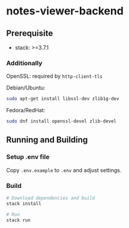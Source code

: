 # notes-viewer-backend

## Prerequisite

- stack: >=3.7.1

### Additionally

OpenSSL: required by `http-client-tls`

Debian/Ubuntu:

```sh
sudo apt-get install libssl-dev zlib1g-dev
```

Fedora/RedHat:

```sh
sudo dnf install openssl-devel zlib-devel
```

## Running and Building

### Setup .env file

Copy `.env.example` to `.env` and adjust settings.

### Build

```bash
# Download dependencies and build
stack install

# Run
stack run
```

